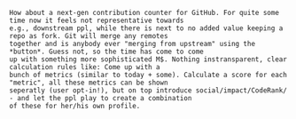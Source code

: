 ```
How about a next-gen contribution counter for GitHub. For quite some time now it feels not representative towards 
e.g., downstream ppl, while there is next to no added value keeping a repo as fork. Git will merge any remotes 
together and is anybody ever "merging from upstream" using the *button*. Guess not, so the time has come to come 
up with something more sophisticated M$. Nothing instransparent, clear calculation rules like: Come up with a 
bunch of metrics (similar to today + some). Calculate a score for each "metric", all these metrics can be shown 
seperatly (user opt-in!), but on top introduce social/impact/CodeRank/ - and let the ppl play to create a combination 
of these for her/his own profile.
```



<!--
**daringer/daringer** is a ✨ _special_ ✨ repository because its `README.md` (this file) appears on your GitHub profile.

Here are some ideas to get you started:

- 🔭 I’m currently working on ...
- 🌱 I’m currently learning ...
- 👯 I’m looking to collaborate on ...
- 🤔 I’m looking for help with ...
- 💬 Ask me about ...
- 📫 How to reach me: ...
- 😄 Pronouns: ...
- ⚡ Fun fact: ...
-->
